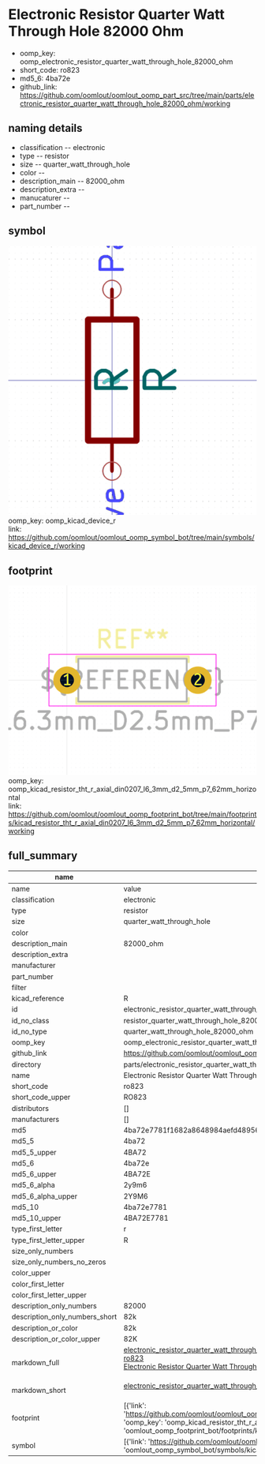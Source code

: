 # Electronic Resistor Quarter Watt Through Hole 82000 Ohm

  
* oomp_key: oomp_electronic_resistor_quarter_watt_through_hole_82000_ohm 
* short_code: ro823
* md5_6: 4ba72e  
* github_link: https://github.com/oomlout/oomlout_oomp_part_src/tree/main/parts/electronic_resistor_quarter_watt_through_hole_82000_ohm/working  
## naming details
* classification -- electronic
* type -- resistor
* size -- quarter_watt_through_hole
* color -- 
* description_main -- 82000_ohm
* description_extra -- 
* manucaturer -- 
* part_number -- 



## symbol

![](symbol/0/working/working_600.png)  
oomp_key: oomp_kicad_device_r  
link: https://github.com/oomlout/oomlout_oomp_symbol_bot/tree/main/symbols/kicad_device_r/working  

## footprint

![](footprint/0/working/working_600.png)  
oomp_key: oomp_kicad_resistor_tht_r_axial_din0207_l6_3mm_d2_5mm_p7_62mm_horizontal  
link: https://github.com/oomlout/oomlout_oomp_footprint_bot/tree/main/footprints/kicad_resistor_tht_r_axial_din0207_l6_3mm_d2_5mm_p7_62mm_horizontal/working  

## full_summary
| name | value | 
| --- | --- | 
| name | value | 
| classification | electronic | 
| type | resistor | 
| size | quarter_watt_through_hole | 
| color |  | 
| description_main | 82000_ohm | 
| description_extra |  | 
| manufacturer |  | 
| part_number |  | 
| filter |  | 
| kicad_reference | R | 
| id | electronic_resistor_quarter_watt_through_hole_82000_ohm | 
| id_no_class | resistor_quarter_watt_through_hole_82000_ohm | 
| id_no_type | quarter_watt_through_hole_82000_ohm | 
| oomp_key | oomp_electronic_resistor_quarter_watt_through_hole_82000_ohm | 
| github_link | https://github.com/oomlout/oomlout_oomp_part_src/tree/main/parts/electronic_resistor_quarter_watt_through_hole_82000_ohm/working | 
| directory | parts/electronic_resistor_quarter_watt_through_hole_82000_ohm | 
| name | Electronic Resistor Quarter Watt Through Hole 82000 Ohm | 
| short_code | ro823 | 
| short_code_upper | RO823 | 
| distributors | [] | 
| manufacturers | [] | 
| md5 | 4ba72e7781f1682a8648984aefd48956 | 
| md5_5 | 4ba72 | 
| md5_5_upper | 4BA72 | 
| md5_6 | 4ba72e | 
| md5_6_upper | 4BA72E | 
| md5_6_alpha | 2y9m6 | 
| md5_6_alpha_upper | 2Y9M6 | 
| md5_10 | 4ba72e7781 | 
| md5_10_upper | 4BA72E7781 | 
| type_first_letter | r | 
| type_first_letter_upper | R | 
| size_only_numbers |  | 
| size_only_numbers_no_zeros |  | 
| color_upper |  | 
| color_first_letter |  | 
| color_first_letter_upper |  | 
| description_only_numbers | 82000 | 
| description_only_numbers_short | 82k | 
| description_or_color | 82k | 
| description_or_color_upper | 82K | 
| markdown_full | [electronic_resistor_quarter_watt_through_hole_82000_ohm](https://github.com/oomlout/oomlout_oomp_part_src/tree/main/parts/electronic_resistor_quarter_watt_through_hole_82000_ohm/working)<br>[ro823](https://github.com/oomlout/oomlout_oomp_part_src/tree/main/parts/electronic_resistor_quarter_watt_through_hole_82000_ohm/working)<br>[Electronic Resistor Quarter Watt Through Hole 82000 Ohm](https://github.com/oomlout/oomlout_oomp_part_src/tree/main/parts/electronic_resistor_quarter_watt_through_hole_82000_ohm/working)<br><br> | 
| markdown_short | [electronic_resistor_quarter_watt_through_hole_82000_ohm](https://github.com/oomlout/oomlout_oomp_part_src/tree/main/parts/electronic_resistor_quarter_watt_through_hole_82000_ohm/working)<br><br> | 
| footprint | [{'link': 'https://github.com/oomlout/oomlout_oomp_footprint_bot/tree/main/foootprntss/kicad_resistor_tht_r_axial_din0207_l6_3mm_d2_5mm_p7_62mm_horizontal', 'oomp_key': 'oomp_kicad_resistor_tht_r_axial_din0207_l6_3mm_d2_5mm_p7_62mm_horizontal', 'directory': 'oomlout_oomp_footprint_bot/footprints/kicad_resistor_tht_r_axial_din0207_l6_3mm_d2_5mm_p7_62mm_horizontal//working/working.kicad_mod'}] | 
| symbol | [{'link': 'https://github.com/oomlout/oomlout_oomp_symbol_bot/tree/main/symbols/kicad_device_r', 'oomp_key': 'oomp_kicad_device_r', 'directory': 'oomlout_oomp_symbol_bot/symbols/kicad_device_r//working/working.kicad_sym'}] | 
